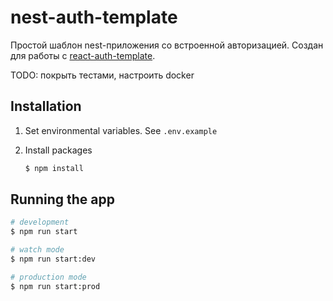 # nest-auth-template

Простой шаблон nest-приложения со встроенной авторизацией.
Создан для работы с [react-auth-template](https://github.com/hackaton-templates/react-auth-template).

TODO: покрыть тестами, настроить docker

## Installation

1. Set environmental variables. See `.env.example`

2. Install packages
   ```bash
   $ npm install
   ```

## Running the app

```bash
# development
$ npm run start

# watch mode
$ npm run start:dev

# production mode
$ npm run start:prod
```

